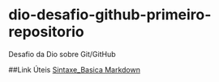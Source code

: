 # dio-desafio-github-primeiro-repositorio
Desafio da Dio sobre Git/GitHub

##Link Úteis
[Sintaxe_Basica Markdown](https://www.markdownguide.org/basic-syntax/)
